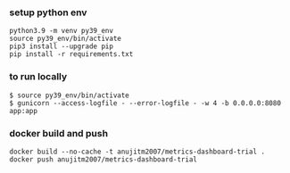 ### setup python env
```
python3.9 -m venv py39_env
source py39_env/bin/activate
pip3 install --upgrade pip
pip install -r requirements.txt
```


### to run locally
```
$ source py39_env/bin/activate
$ gunicorn --access-logfile - --error-logfile - -w 4 -b 0.0.0.0:8080 app:app
```

### docker build and push
```
docker build --no-cache -t anujitm2007/metrics-dashboard-trial .
docker push anujitm2007/metrics-dashboard-trial
```
